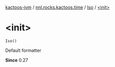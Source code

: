 [kactoos-jvm](../../index.md) / [nnl.rocks.kactoos.time](../index.md) / [Iso](index.md) / [&lt;init&gt;](.)

# &lt;init&gt;

`Iso()`

Default formatter

**Since**
0.27

